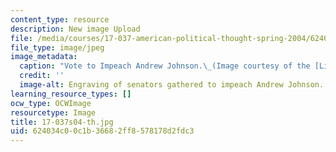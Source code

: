 ```yaml
---
content_type: resource
description: New image Upload
file: /media/courses/17-037-american-political-thought-spring-2004/624034c00c1b36682ff8578178d2fdc3_17-037s04-th.jpg
file_type: image/jpeg
image_metadata:
  caption: "Vote to Impeach Andrew Johnson.\_(Image courtesy of the [Library of Congress](http://www.loc.gov).)"
  credit: ''
  image-alt: Engraving of senators gathered to impeach Andrew Johnson.
learning_resource_types: []
ocw_type: OCWImage
resourcetype: Image
title: 17-037s04-th.jpg
uid: 624034c0-0c1b-3668-2ff8-578178d2fdc3
---
```

